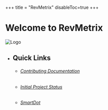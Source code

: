 +++
title = "RevMetrix"
disableToc=true
+++

# Welcome to RevMetrix
![Logo](https://YCP-Rev-Metrix.github.io/Wiki/images/logo.png?lightbox=false&height=200px)
 
- ## Quick Links
   - ###### [Contributing Documentation](https://ycp-rev-metrix.github.io/Wiki/documentation/index.html)
   - ###### [Initial Project Status](https://ycp-rev-metrix.github.io/Wiki/initial-project-status/index.html)
   - ###### [SmartDot](https://ycp-rev-metrix.github.io/Wiki/smartdot/index.html)
